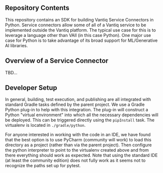 ## Repository Contents

This repository contains an SDK for building Vantiq Service Connectors in Python. Service connectors allow some of all
of a Vantiq service to be implemented outside the Vantiq platform.  The typical use case for this is to leverage a language other than VAIl (in this case Python).  One major use case for Python is to take advantage of its broad support for ML/Generative AI libraries.

## Overview of a Service Connector

TBD...

## Developer Setup

In general, building, test execution, and publishing are all integrated with standard Gradle tasks defined by the parent project.  We use a Gradle Python plug-in to help with this integration.  The plug-in will construct a Python "virtual environment" into which all the necessary dependencies will be deployed.  This can be triggered directly using the `pipInstall` task.  The virtualenv is located in `./gradle/python`.

For anyone interested in working with the code in an IDE, we have found that the best option is to use PyCharm (community will work) to load this directory as a project (rather than via the parent project).  Then configure the python interpreter to point to the virtualenv created above and from there everything should work as expected.  Note that using the standard IDE (at least the community edition) does not fully work as it seems not to recognize the paths set up for pytest.
